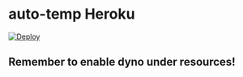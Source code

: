 # auto-temp Heroku

[![Deploy](https://www.herokucdn.com/deploy/button.svg)](https://heroku.com/deploy?template=https://github.com/heroku/node-js-getting-started)

## Remember to enable dyno under resources!